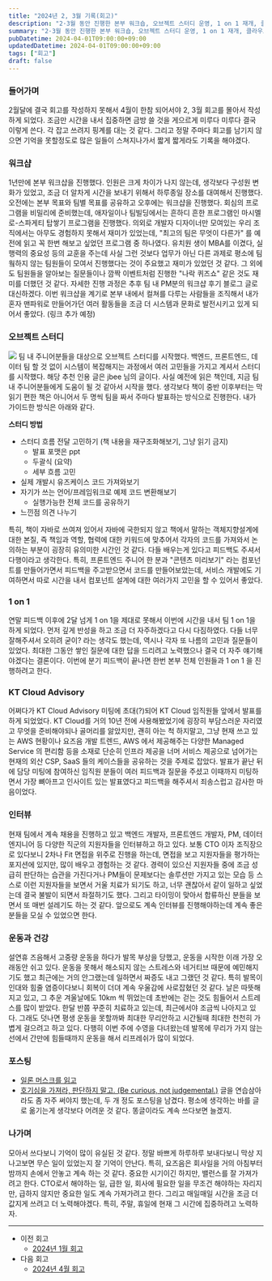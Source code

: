 ```yaml
---
title: "2024년 2, 3월 기록(회고)"
description: "2·3월 동안 진행한 본부 워크숍, 오브젝트 스터디 운영, 1 on 1 재개, 클라우드 자문 발표, 채용 파이프라인 정비, 발목 부상으로 흔들린 건강 관리까지 일정을 시간순으로 나열하며 무엇이 효과적이었고 무엇을 고쳐야 하는지 메모한 분기 회고다. 특히 스터디 진행 방식과 회고 워크숍 템플릿, 팀 간 소통을 개선하기 위해 도입한 실험도 정리했으며, 다음 분기에 시험할 개선안도 적었다."
summary: "2·3월 동안 진행한 본부 워크숍, 오브젝트 스터디 운영, 1 on 1 재개, 클라우드 자문 발표, 채용 파이프라인 정비, 발목 부상으로 흔들린 건강 관리까지 일정을 시간순으로 나열하며 무엇이 효과적이었고 무엇을 고쳐야 하는지 메모한 분기 회고다. 특히 스터디 진행 방식과 회고 워크숍..."
pubDatetime: 2024-04-01T09:00:00+09:00
updatedDatetime: 2024-04-01T09:00:00+09:00
tags: ["회고"]
draft: false
---
```


### 들어가며

2월달에 결국 회고를 작성하지 못해서 4월이 한참 되어서야 2, 3월 회고를 몰아서 작성하게 되었다. 조금만 시간을 내서 집중하면 금방 쓸 것을 게으르게 미루다 미루다 결국 이렇게 쓴다. 각 잡고 쓰려지 핑계를 대는 것 같다. 그리고 정말 주마다 회고를 남기지 않으면 기억을 못할정도로 많은 일들이 스쳐지나가서 짧게 짧게라도 기록을 해야겠다.

### 워크샵

1년만에 본부 워크샵을 진행했다. 인원은 크게 차이가 나지 않는데, 생각보다 구성원 변화가 있었고, 조금 더 알차게 시간을 보내기 위해서 하루종일 장소를 대여해서 진행했다. 오전에는 본부 목표와 팀별 목표를 공유하고 오후에는 워크샵을 진행했다. 회심의 프로그램을 비밀리에 준비했는데, 애자일이나 팀빌딩에서는 흔하디 흔한 프로그램인 마시멜로-스파게티 탑쌓기 프로그램을 진행했다. 의외로 개발자 디자이너만 모여있는 우리 조직에서는 아무도 경험하지 못해서 재미가 있었는데, "최고의 팀은 무엇이 다른가" 를 예전에 읽고 꼭 한번 해보고 싶었던 프로그램 중 하나였다. 유치원 생이 MBA를 이겼다, 실행력의 중요성 등의 교훈을 주는데 사실 그런 것보다 업무가 아닌 다른 과제로 평소에 팀웤하지 않는 팀원들이 모여서 진행했다는 것이 주요했고 재미가 있었던 것 같다.
그 외에도 팀원들을 알아보는 질문들이나 깜짝 이벤트처럼 진행한 "나락 퀴즈쇼" 같은 것도 재미를 더했던 것 같다. 자세한 진행 과정은 추후 팀 내 PM분의 워크샵 후기 블로그 글로 대신하겠다.
이번 워크샵을 계기로 본부 내에서 컬쳐를 다루는 사람들을 조직해서 내가 혼자 맨파워로 만들어가던 여러 활동들을 조금 더 시스템과 문화로 발전시키고 있게 되어서 좋았다.
(링크 추가 예정)

### 오브젝트 스터디

![](https://i.imgur.com/oKBb0QN.png)
팀 내 주니어분들을 대상으로 오브젝트 스터디를 시작했다. 백엔드, 프론트엔드, 데이터 팀 할 것 없이 시스템이 복잡해지는 과정에서 여러 고민들을 가지고 계셔서 스터디를 시작했다. 해당 추천 인용 글은 jbee 님의 글이다. 사실 예전에 읽은 책인데, 지금 팀 내 주니어분들에게 도움이 될 것 같아서 시작을 했다. 생각보다 책이 중반 이후부터는 막 읽기 편한 책은 아니어서 두 명씩 팀을 짜서 주마다 발표하는 방식으로 진행한다.
내가 가이드한 방식은 아래와 같다.

**스터디 방법**

- 스터디 흐름 전달 고민하기 (책 내용을 재구조화해보기, 그냥 읽기 금지)
  - 발표 포맷은 ppt
  - 두괄식 (요약)
  - 세부 흐름 고민
- 실제 개발시 유즈케이스 코드 가져와보기
- 자기가 쓰는 언어/프레임워크로 예제 코드 변환해보기
  - 실행가능한 전체 코드를 공유하기
- 느낀점 의견 나누기

특히, 책이 자바로 쓰여져 있어서 자바에 국한되지 않고 책에서 말하는 객체지향설계에 대한 본질, 즉 책임과 역할, 협력에 대한 키워드에 맞추어서 각자의 코드를 가져와서 논의하는 부분이 굉장히 유의미한 시간인 것 같다. 다들 배우는게 있다고 피드백도 주셔서 다행이라고 생각한다.
특히, 프론트엔드 주니어 한 분과 "콘텐츠 미리보기" 라는 컴포넌트를 만들어가면서 피드백을 주고받으면서 코드를 만들어보았는데, 서비스 개발에도 기여하면서 따로 시간을 내서 컴포넌트 설계에 대한 여러가지 고민을 할 수 있어서 좋았다.

### 1 on 1

연말 피드백 이후에 2달 넘게 1 on 1을 제대로 못해서 이번에 시간을 내서 팀 1 on 1을 하게 되었다. 먼저 깊게 반성을 하고 조금 더 자주하겠다고 다시 다짐하였다. 다들 너무 잘해주셔서 오히려 굳이? 라는 생각도 했는데, 역시나 각자 또 나름의 고민과 질문들이 있었다. 최대한 그동안 쌓인 질문에 대한 답을 드리려고 노력했으나 결국 더 자주 얘기해야겠다는 결론이다. 이번에 분기 피드백이 끝나면 한번 본부 전체 인원들과 1 on 1 을 진행하려고 한다.

### KT Cloud Advisory

어쩌다가 KT Cloud Advisory 미팅에 초대(?)되어 KT Cloud 임직원들 앞에서 발표를 하게 되었었다. KT Cloud를 거의 10년 전에 사용해봤었기에 굉장히 부담스러운 자리였고 무엇을 준비해야되나 골머리를 앓았지만, 괜히 아는 척 하지말고, 그냥 현재 쓰고 있는 AWS 현황이나 요즈음 개발 트렌드, AWS 에서 제공해주는 다양한 Managed Service 의 편리함 등을 소재로 단순히 인프라 제공을 너머 서비스 제공으로 넘어가는 현재의 외산 CSP, SaaS 들의 케이스들을 공유하는 것을 주제로 잡았다. 발표가 끝난 뒤에 담당 미팅에 참여하신 임직원 분들이 여러 피드백과 질문을 주셨고 이때까지 미팅하면서 가장 뼈아프고 인사이트 있는 발표였다고 피드백을 해주셔서 죄송스럽고 감사한 마음이었다.

### 인터뷰

현재 팀에서 계속 채용을 진행하고 있고 백엔드 개발자, 프론트엔드 개발자, PM, 데이터 엔지니어 등 다양한 직군의 지원자들을 인터뷰하고 하고 있다. 보통 CTO 이자 조직장으로 있다보니 2차나 Fit 면접을 위주로 진행을 하는데, 면접을 보고 지원자들을 평가하는 포지션에 있지만, 많이 배우고 경험하는 것 같다. 경력이 있으신 지원자들 중에 조금 성급히 판단하는 습관을 가진다거나 PM들이 문제보다는 솔루션만 가지고 있는 모습 등 스스로 이런 지원자들을 보면서 거울 치료가 되기도 하고, 너무 괜찮아서 같이 일하고 싶었는데 결국 불발이 되면서 좌절하기도 했다. 그리고 타이밍이 맞아서 합류하신 분들을 보면서 또 매번 설레기도 하는 것 같다. 앞으로도 계속 인터뷰를 진행해야하는데 계속 좋은 분들을 모실 수 있었으면 한다.

### 운동과 건강

설연휴 즈음해서 고중량 운동을 하다가 발목 부상을 당했고, 운동을 시작한 이래 가장 오래동안 쉬고 있다. 운동을 못해서 해소되지 않는 스트레스와 네거티브 때문에 예민해지기도 했고 최근에는 거의 안그랬는데 일하면서 짜증도 내고 그랬던 것 같다. 특히 발목이 인대와 힘줄 염증이다보니 회복이 더뎌 계속 우울감에 사로잡혔던 것 같다. 날은 따뜻해지고 있고, 그 추운 겨울날에도 10km 씩 뛰었는데 초반에는 걷는 것도 힘들어서 스트레스를 많이 받았다. 한달 반쯤 꾸준히 치료하고 있는데, 최근에서야 조금씩 나아지고 있다. 그래도 덧나면 평생 운동을 못할까봐 최대한 무리안하고 시간될때 최대한 천천히 가볍게 걸으려고 하고 있다. 다행히 이번 주에 수영을 다녀왔는데 발목에 무리가 가지 않는 선에서 간만에 힘들때까지 운동을 해서 리프레쉬가 많이 되었다.

### 포스팅

- [일론 머스크를 읽고](../book/%E1%84%8B%E1%85%B5%E1%86%AF%E1%84%85%E1%85%A9%E1%86%AB%20%E1%84%86%E1%85%A5%E1%84%89%E1%85%B3%E1%84%8F%E1%85%B3%E1%84%85%E1%85%B3%E1%86%AF%20%E1%84%8B%E1%85%B5%E1%86%B0%E1%84%80%E1%85%A9.md)
- [호기심을 가져라, 판단하지 말고. (Be curious, not judgemental.)](../essay/%E1%84%92%E1%85%A9%E1%84%80%E1%85%B5%E1%84%89%E1%85%B5%E1%86%B7%E1%84%8B%E1%85%B3%E1%86%AF%20%E1%84%80%E1%85%A1%E1%84%8C%E1%85%A7%E1%84%85%E1%85%A1,%20%E1%84%91%E1%85%A1%E1%86%AB%E1%84%83%E1%85%A1%E1%86%AB%E1%84%92%E1%85%A1%E1%84%8C%E1%85%B5%20%E1%84%86%E1%85%A1%E1%86%AF%E1%84%80%E1%85%A9.%20%28Be%20curious,%20not%20judgemental.%29.md)
  글을 연습삼아라도 좀 자주 써야지 했는데, 두 개 정도 포스팅을 남겼다. 평소에 생각하는 바를 글로 옮기는게 생각보다 어려운 것 같다. 똥글이라도 계속 쓰다보면 늘겠지.

### 나가며

모아서 쓰다보니 기억이 많이 유실된 것 같다. 정말 바쁘게 하루하루 보내다보니 막상 지나고보면 무슨 일이 있었는지 잘 기억이 안난다. 특히, 요즈음은 회사일을 거의 아침부터 밤까지 손에서 안놓고 계속 하는 것 같다. 중요한 시기이긴 하지만, 밸런스를 잘 가져가려고 한다. CTO로서 해야하는 일, 급한 일, 회사에 필요한 일을 무조건 해야하는 자리지만, 급하지 않지만 중요한 일도 계속 가져가려고 한다. 그리고 매일매일 시간을 조금 더 값지게 쓰려고 더 노력해야겠다. 특히, 주말, 휴일에 현재 그 시간에 집중하려고 노력하자.

---

- 이전 회고
  - [2024년 1월 회고](2024%E1%84%82%E1%85%A7%E1%86%AB%201%E1%84%8B%E1%85%AF%E1%86%AF%20%E1%84%92%E1%85%AC%E1%84%80%E1%85%A9.md)
- 다음 회고
  - [2024년 4월 회고](2024%E1%84%82%E1%85%A7%E1%86%AB%204%E1%84%8B%E1%85%AF%E1%86%AF%20%E1%84%92%E1%85%AC%E1%84%80%E1%85%A9.md)
